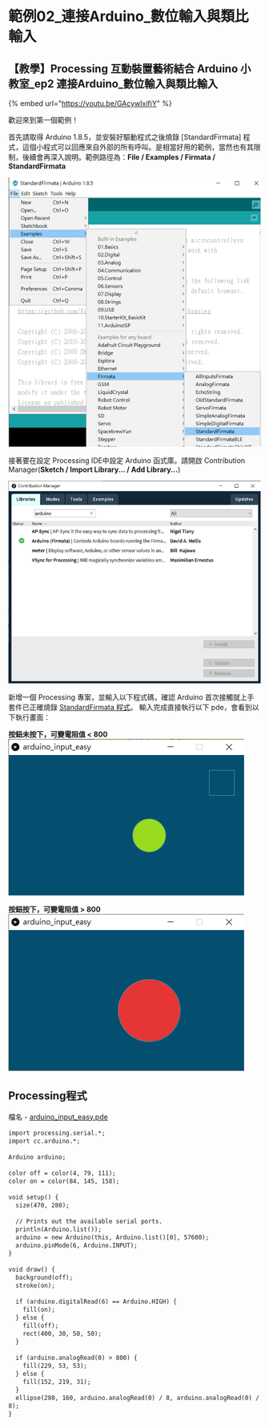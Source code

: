 # 範例02\_連接Arduino\_數位輸入與類比輸入

## 【教學】Processing 互動裝置藝術結合 Arduino 小教室\_ep2 連接Arduino\_數位輸入與類比輸入

{% embed url="https://youtu.be/GAcywIxifjY" %}

歡迎來到第一個範例！

首先請取得 Arduino 1.8.5，並安裝好驅動程式之後燒錄 \[StandardFirmata\] 程式，這個小程式可以回應來自外部的所有呼叫。是相當好用的範例，當然也有其限制，後續會再深入說明。範例路徑為：**File / Examples / Firmata / StandardFirmata**

![](../../.gitbook/assets/processing_arduino_ex02_01.png)

接著要在設定 Processing IDE中設定 Arduino 函式庫。請開啟 Contribution Manager\(**Sketch / Import Library... / Add Library...**\)

![](../../.gitbook/assets/processing_arduino_ex02_02.png)

新增一個 Processing 專案，並輸入以下程式碼，確認 Arduino 首次接觸就上手套件已正確燒錄 [StandardFirmata 程式](https://www.arduino.cc/en/reference/firmata)。 輸入完成直接執行以下 pde，會看到以下執行畫面：

**按鈕未按下，可變電阻值 &lt; 800**  
![](../../.gitbook/assets/processing_arduino_ex02_03.png)

**按鈕按下，可變電阻值 &gt; 800**  
![](../../.gitbook/assets/processing_arduino_ex02_04.png)

## Processing程式

檔名 - [arduino\_input\_easy.pde](https://github.com/cavedunissin/boson/tree/master/processing_arduino/example/arduino_input_easy)

```text
import processing.serial.*;
import cc.arduino.*;

Arduino arduino;

color off = color(4, 79, 111);
color on = color(84, 145, 158);

void setup() {
  size(470, 280);

  // Prints out the available serial ports.
  println(Arduino.list());
  arduino = new Arduino(this, Arduino.list()[0], 57600);
  arduino.pinMode(6, Arduino.INPUT);
}

void draw() {
  background(off);
  stroke(on);

  if (arduino.digitalRead(6) == Arduino.HIGH) {
    fill(on);
  } else {
    fill(off);
    rect(400, 30, 50, 50);
  }

  if (arduino.analogRead(0) > 800) {
    fill(229, 53, 53);
  } else {
    fill(152, 219, 31);
  }
  ellipse(280, 160, arduino.analogRead(0) / 8, arduino.analogRead(0) / 8);
}
```

